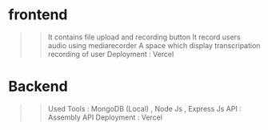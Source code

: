 # frontend 
>> It contains file upload and recording button 
>> It record users audio using mediarecorder
>> A space which display transcripation recording of user
>> Deployment : Vercel 

# Backend 
>> Used Tools : MongoDB (Local) , Node Js , Express Js 
>> API : Assembly API
>> Deployment : Vercel 
